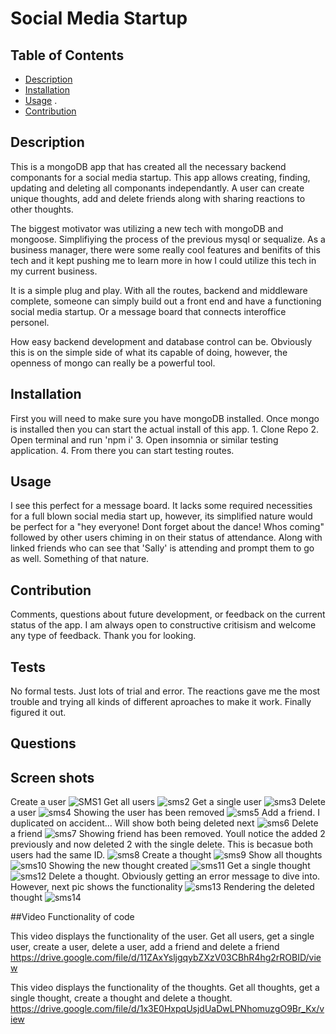 # Social Media Startup 
  

  ## Table of Contents

  * [Description](#description)
  * [Installation](#installation)
  * [Usage](#usage)
  .
  * [Contribution](#contribution)
  
  ## Description 

  This is a mongoDB app that has created all the necessary backend componants for a social media startup. This app allows creating, finding, updating and deleting all componants independantly.  A user can  create unique thoughts, add and delete friends along with sharing reactions to other thoughts. 

  The biggest motivator was utilizing a new tech with mongoDB and mongoose. Simplifiying the process of the previous mysql or sequalize. As a business manager, there were some really cool features and benifits of this tech and it kept pushing me to learn more in how I could utilize this tech in my current business.
  
  It is a simple plug and play. With all the routes, backend and middleware complete, someone can simply build out a front end and have a functioning social media startup. Or a message board that connects interoffice personel. 

  How easy backend development and database control can be. Obviously this is on the simple side of what its capable of doing, however, the openness of mongo can really be a powerful tool. 

 

  ## Installation
  First you will need to make sure you have mongoDB installed. Once mongo is installed then you can start the actual install of this app. 1. Clone Repo 2. Open terminal and run 'npm i' 3. Open insomnia or similar testing application. 4. From there you can start testing routes. 

  ## Usage

  I see this perfect for a message board. It lacks some required necessities for a full blown social media start up, however, its simplified nature would be perfect for a  "hey everyone! Dont forget about the dance! Whos coming" followed by other users chiming in on their status of attendance. Along with linked friends who can see that 'Sally' is attending and prompt them to go as well. Something of that nature. 

  ## Contribution

  Comments, questions about future development, or feedback on the current status of the app. I am always open to constructive critisism and welcome any type of feedback. Thank you for looking.

  ## Tests

  No formal tests. Just lots of trial and error. The reactions gave me the most trouble and trying all kinds of different aproaches to make it work. Finally figured it out. 

  ## Questions

  ## Screen shots 

Create a user
![SMS1](https://user-images.githubusercontent.com/97492542/188926045-0803f87f-24e3-41ef-9ec7-75fece6bf8f5.png)
Get all users
![sms2](https://user-images.githubusercontent.com/97492542/188926049-9783a329-c862-4d39-b211-40aaf768c9c9.png)
Get a single user
![sms3](https://user-images.githubusercontent.com/97492542/188926052-f1510cd0-09e0-4f45-8049-308db3d1da32.png)
Delete a user
![sms4](https://user-images.githubusercontent.com/97492542/188926055-c608de2f-67d0-49d9-b13f-9ad3a6fc13c3.png)
Showing the user has been removed
![sms5](https://user-images.githubusercontent.com/97492542/188926057-300aa15b-18d3-47c8-a9e8-b089b7ad3be1.png)
Add a friend. I duplicated on accident... Will show both being deleted next
![sms6](https://user-images.githubusercontent.com/97492542/188926060-4ec18e8d-eaef-4a62-9282-ac981fe8268d.png)
Delete a friend
![sms7](https://user-images.githubusercontent.com/97492542/188926062-18a77edd-33d9-47e0-b555-e0b883fab7d6.png)
Showing friend has been removed. Youll notice the added 2 previously and now deleted 2 with the single delete. This is becasue both users had the same ID. 
![sms8](https://user-images.githubusercontent.com/97492542/188926063-ada5f114-b799-41e2-9914-12ac7d4110e1.png)
Create a thought
![sms9](https://user-images.githubusercontent.com/97492542/188926065-ef5c021a-6bb6-4299-ae2a-dec908972775.png)
Show all thoughts
![sms10](https://user-images.githubusercontent.com/97492542/188926084-845ca733-6266-480d-92fb-976fbf106032.png)
Showing the new thought created
![sms11](https://user-images.githubusercontent.com/97492542/188926088-fe2bb167-0b6a-49b2-a221-4c3145ff4e79.png)
Get a single thought
![sms12](https://user-images.githubusercontent.com/97492542/188926089-d111600b-e269-41ac-83a5-d9b88a0de537.png)
Delete a thought. Obviously getting an error message to dive into. However, next pic shows the functionality
![sms13](https://user-images.githubusercontent.com/97492542/188926090-00b16ffc-94d7-40ab-bb64-d06a7422751d.png)
Rendering the deleted thought
![sms14](https://user-images.githubusercontent.com/97492542/188926091-6e82e1fc-a7e0-4356-beaf-08a96448fd71.png)


  ##Video Functionality of code
  
  This video displays the functionality of the user. Get all users, get a single user, create a user, delete a user, add a friend and delete a friend
  https://drive.google.com/file/d/11ZAxYsljgqybZXzV03CBhR4hg2rROBID/view
  
  This video displays the functionality of the thoughts. Get all thoughts, get a single thought, create a thought and delete a thought. 
  https://drive.google.com/file/d/1x3E0HxpqUsjdUaDwLPNhomuzgO9Br_Kx/view
  
